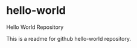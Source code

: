 hello-world
===========

Hello World Repository

This is a readme for github hello-world repository.
